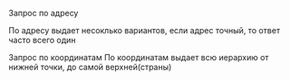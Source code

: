 Запрос по адресу

По адресу выдает несоклько вариантов, если адрес точный,
то ответ часто всего один

Запрос по координатам
По координатам выдает всю иерархию от нижней точки, до самой верхней(страны)